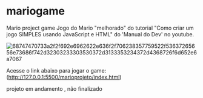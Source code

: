 # mariogame
Mario project game
Jogo do Mario "melhorado" do tutorial "Como criar um jogo SIMPLES usando JavaScript e HTML" do 'Manual do Dev' no youtube.

![68747470733a2f2f692e6962622e636f2f706238357759522f53637265656e73686f742d32303233303530372d3133353234372d4368726f6d652e6a7067](https://github.com/FolhaDev/mariogame/assets/134727175/23320514-3524-4104-b14d-6157a49277da)

Acesse o link abaixo para jogar o game:
(http://127.0.0.1:5500/marioprojeto/index.html)

projeto em andamento , não finalizado

